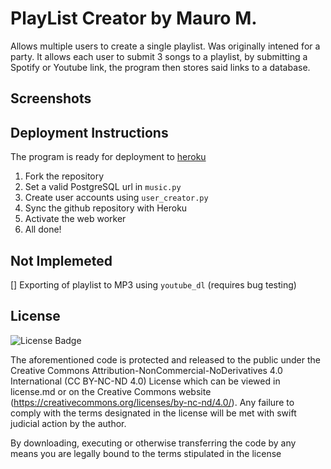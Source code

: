 # PlayList Creator by Mauro M.

Allows multiple users to create a single playlist. Was originally intened for a party. It allows each user to submit 3 songs to a playlist, by submitting a Spotify or Youtube link, the program then stores said links to a database.

## Screenshots


## Deployment Instructions
The program is ready for deployment to [heroku](https://herokuapp.com) 
1. Fork the repository 
2. Set a valid PostgreSQL url in `music.py`
3. Create user accounts using `user_creator.py`
4. Sync the github repository with Heroku
5. Activate the web worker 
6. All done!

## Not Implemeted

[] Exporting of playlist to MP3 using `youtube_dl` (requires bug testing)

## License

![License Badge](https://mirrors.creativecommons.org/presskit/buttons/80x15/svg/by-nc-nd.svg)

The aforementioned code is protected and released to the public under the Creative Commons Attribution-NonCommercial-NoDerivatives 4.0 International (CC BY-NC-ND 4.0) License which can be viewed in license.md or on the Creative Commons website (https://creativecommons.org/licenses/by-nc-nd/4.0/). Any failure to comply with the terms designated in the license will be met with swift judicial action by the author.

By downloading, executing or otherwise transferring the code by any means you are legally bound to the terms stipulated in the license